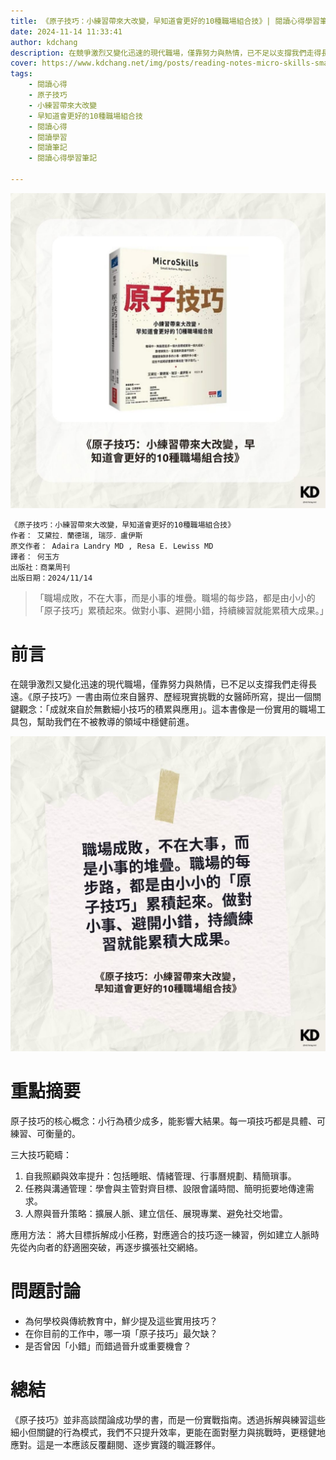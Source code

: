 ```yaml
---
title: 《原子技巧：小練習帶來大改變，早知道會更好的10種職場組合技》| 閱讀心得學習筆記
date: 2024-11-14 11:33:41
author: kdchang
description: 在競爭激烈又變化迅速的現代職場，僅靠努力與熱情，已不足以支撐我們走得長遠。《原子技巧》一書由兩位來自醫界、歷經現實挑戰的女醫師所寫，提出一個關鍵觀念：「成就來自於無數細小技巧的積累與應用」。這本書像是一份實用的職場工具包，幫助我們在不被教導的領域中穩健前進。
cover: https://www.kdchang.net/img/posts/reading-notes-micro-skills-small-actions-big-impact-notes-1.jpg
tags: 
    - 閱讀心得
    - 原子技巧
    - 小練習帶來大改變
    - 早知道會更好的10種職場組合技
    - 閱讀心得
    - 閱讀學習
    - 閱讀筆記
    - 閱讀心得學習筆記

---
```


![](img/posts/reading-notes-micro-skills-small-actions-big-impact-notes-1.jpg)

```
《原子技巧：小練習帶來大改變，早知道會更好的10種職場組合技》
作者： 艾黛拉．蘭德瑞, 瑞莎．盧伊斯  
原文作者： Adaira Landry MD , Resa E. Lewiss MD
譯者： 何玉方
出版社：商業周刊
出版日期：2024/11/14
```

> 「職場成敗，不在大事，而是小事的堆疊。職場的每步路，都是由小小的「原子技巧」累積起來。做對小事、避開小錯，持續練習就能累積大成果。」

# 前言
在競爭激烈又變化迅速的現代職場，僅靠努力與熱情，已不足以支撐我們走得長遠。《原子技巧》一書由兩位來自醫界、歷經現實挑戰的女醫師所寫，提出一個關鍵觀念：「成就來自於無數細小技巧的積累與應用」。這本書像是一份實用的職場工具包，幫助我們在不被教導的領域中穩健前進。

![](img/posts/reading-notes-micro-skills-small-actions-big-impact-notes-2.jpg)

# 重點摘要
原子技巧的核心概念：小行為積少成多，能影響大結果。每一項技巧都是具體、可練習、可衡量的。

三大技巧範疇：
1. 自我照顧與效率提升：包括睡眠、情緒管理、行事曆規劃、精簡瑣事。
2. 任務與溝通管理：學會與主管對齊目標、設限會議時間、簡明扼要地傳達需求。
3. 人際與晉升策略：擴展人脈、建立信任、展現專業、避免社交地雷。

應用方法：
將大目標拆解成小任務，對應適合的技巧逐一練習，例如建立人脈時先從內向者的舒適圈突破，再逐步擴張社交網絡。

# 問題討論
- 為何學校與傳統教育中，鮮少提及這些實用技巧？
- 在你目前的工作中，哪一項「原子技巧」最欠缺？
- 是否曾因「小錯」而錯過晉升或重要機會？

# 總結
《原子技巧》並非高談闊論成功學的書，而是一份實戰指南。透過拆解與練習這些細小但關鍵的行為模式，我們不只提升效率，更能在面對壓力與挑戰時，更穩健地應對。這是一本應該反覆翻閱、逐步實踐的職涯夥伴。




